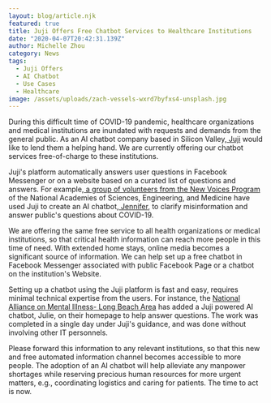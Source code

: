 ```yaml
---
layout: blog/article.njk
featured: true
title: Juji Offers Free Chatbot Services to Healthcare Institutions
date: "2020-04-07T20:42:31.139Z"
author: Michelle Zhou
category: News
tags:
  - Juji Offers
  - AI Chatbot
  - Use Cases
  - Healthcare
image: /assets/uploads/zach-vessels-wxrd7byfxs4-unsplash.jpg
---
```

During this difficult time of COVID-19 pandemic, healthcare organizations and medical institutions are inundated with requests and demands from the general public. As an AI chatbot company based in Silicon Valley,[ Juji](https://juji.io) would like to lend them a helping hand. We are currently offering our chatbot services free-of-charge to these institutions.

Juji's platform automatically answers user questions in Facebook Messenger or on a website based on a curated list of questions and answers. For example,[ a group of volunteers from the New Voices Program](https://www.newvoicesnasem.org/post/using-artificial-intelligence-to-combat-misinformation-about-covid-19) of the National Academies of Sciences, Engineering, and Medicine have used Juji to create an AI chatbot,[ Jennifer](https://www.newvoicesnasem.org/jennifer-ai-chatbot), to clarify misinformation and answer public's questions about COVID-19.

We are offering the same free service to all health organizations or medical institutions, so that critical health information can reach more people in this time of need. With extended home stays, online media becomes a significant source of information. We can help set up a free chatbot in Facebook Messenger associated with public Facebook Page or a chatbot on the institution's Website. 

Setting up a chatbot using the Juji platform is fast and easy, requires minimal technical expertise from the users. For instance, the [National Alliance on Mental Illness](https://www.namilongbeach.org/)[\- Long Beach Area](https://www.namilongbeach.org/) has added a Juji powered AI chatbot, Julie, on their homepage to help answer questions. The work was completed in a single day under Juji's guidance, and was done without involving other IT personnels. 

Please forward this information to any relevant institutions, so that this new and free automated information channel becomes accessible to more people. The adoption of an AI chatbot will help alleviate any manpower shortages while reserving precious human resources for more urgent matters, e.g., coordinating logistics and caring for patients. The time to act is now.
